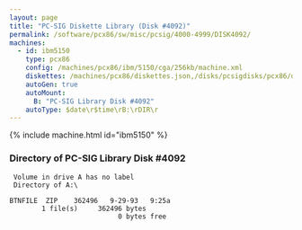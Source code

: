 ```yaml
---
layout: page
title: "PC-SIG Diskette Library (Disk #4092)"
permalink: /software/pcx86/sw/misc/pcsig/4000-4999/DISK4092/
machines:
  - id: ibm5150
    type: pcx86
    config: /machines/pcx86/ibm/5150/cga/256kb/machine.xml
    diskettes: /machines/pcx86/diskettes.json,/disks/pcsigdisks/pcx86/diskettes.json
    autoGen: true
    autoMount:
      B: "PC-SIG Library Disk #4092"
    autoType: $date\r$time\rB:\rDIR\r
---
```


{% include machine.html id="ibm5150" %}

### Directory of PC-SIG Library Disk #4092

     Volume in drive A has no label
     Directory of A:\

    BTNFILE  ZIP    362496   9-29-93   9:25a
            1 file(s)     362496 bytes
                               0 bytes free
